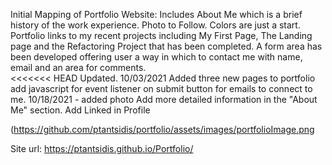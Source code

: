 Initial Mapping of Portfolio Website:
Includes About Me which is a brief history of the work experience. 
Photo to Follow.
Colors are just a start.
Portfolio links to my recent projects including My First Page, The Landing page and the Refactoring Project that has been completed.
A form area has been developed offering user a way in which to contact me with name, email and an area for comments.  
<<<<<<< HEAD
Updated. 10/03/2021
Added three new pages to portfolio
add javascript for event listener on submit button for emails to connect to me.
10/18/2021 - added photo
Add more detailed information in the "About Me" section.
Add Linked in Profile

(https://github.com/ptantsidis/portfolio/assets/images/portfolioImage.png

Site url: https://ptantsidis.github.io/Portfolio/


